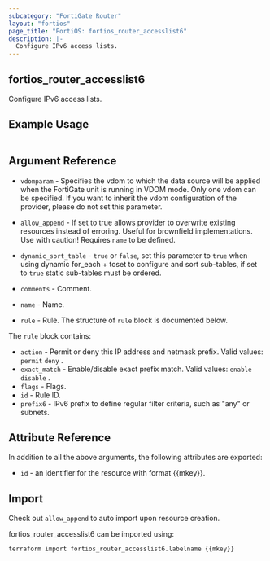 ```yaml
---
subcategory: "FortiGate Router"
layout: "fortios"
page_title: "FortiOS: fortios_router_accesslist6"
description: |-
  Configure IPv6 access lists.
---
```


## fortios_router_accesslist6
Configure IPv6 access lists.

## Example Usage

```hcl

```

## Argument Reference
* `vdomparam` - Specifies the vdom to which the data source will be applied when the FortiGate unit is running in VDOM mode. Only one vdom can be specified. If you want to inherit the vdom configuration of the provider, please do not set this parameter.
* `allow_append` - If set to true allows provider to overwrite existing resources instead of erroring. Useful for brownfield implementations. Use with caution! Requires `name` to be defined.
* `dynamic_sort_table` - `true` or `false`, set this parameter to `true` when using dynamic for_each + toset to configure and sort sub-tables, if set to `true` static sub-tables must be ordered.

* `comments` - Comment.
* `name` - Name.
* `rule` - Rule. The structure of `rule` block is documented below.

The `rule` block contains:

* `action` - Permit or deny this IP address and netmask prefix. Valid values: `permit` `deny` .
* `exact_match` - Enable/disable exact prefix match. Valid values: `enable` `disable` .
* `flags` - Flags.
* `id` - Rule ID.
* `prefix6` - IPv6 prefix to define regular filter criteria, such as "any" or subnets.

## Attribute Reference

In addition to all the above arguments, the following attributes are exported:
* `id` - an identifier for the resource with format {{mkey}}.

## Import

Check out `allow_append` to auto import upon resource creation.

fortios_router_accesslist6 can be imported using:
```sh
terraform import fortios_router_accesslist6.labelname {{mkey}}
```
